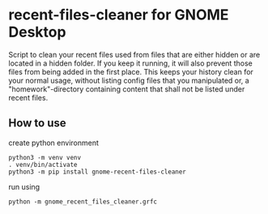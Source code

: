# recent-files-cleaner for GNOME Desktop

Script to clean your recent files used from files that are either hidden or are located in a hidden folder. If you keep it running, it will also prevent those files from being added in the first place. This keeps your history clean for your normal usage, without listing config files that you manipulated or, a "homework"-directory containing content that shall not be listed under recent files.


## How to use

create python environment

    python3 -m venv venv
    . venv/bin/activate
    python3 -m pip install gnome-recent-files-cleaner

run using 

    python -m gnome_recent_files_cleaner.grfc
